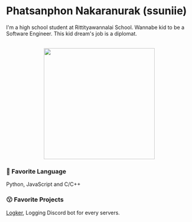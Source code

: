 # Phatsanphon Nakaranurak (ssuniie)
I'm a high school student at Rittityawannalai School. Wannabe kid to be a Software Engineer. This kid dream's job is a diplomat.
<br>
<br><p  align="center">
  <img  width =300 src="https://i.pinimg.com/originals/50/1a/f8/501af8237381920bd90e4f6cfb1ec55f.gif">
</p>


### 🤖 Favorite Language
Python, JavaScript and C/C++

### 😗 Favorite Projects
[Logker](https://github.com/ssuniie/Logker), Logging Discord bot for every servers.
